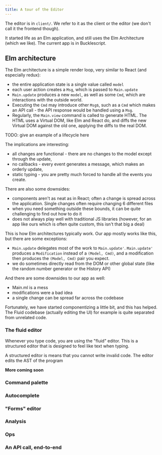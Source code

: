 ```yaml
---
title: A tour of the Editor
---
```


The editor is in `client/`. We refer to it as the client or the editor (we don't call it the frontend though).

It started life as an Elm application, and still
uses the Elm Architecture (which we like). The current app is in Bucklescript.

## Elm architecture

The Elm architecture is a simple render loop, very similar to React (and especially redux):
- the entire application state is a single value called `model`
- each user action creates a `Msg`, which is passed to `Main.update`
- `Main.update` produces a new `model`, as well as some `Cmd`, which are interactions with the outside world.
- Executing the `Cmd` may introduce other `Msg`s, such as a `Cmd` which makes an API call - the API response would be handled using a `Msg`.
- Regularly, the `Main.view` command is called to generate HTML. The HTML uses a Virtual DOM, like Elm and React do, and diffs the new Virtual DOM against the old one, applying the diffs to the real DOM.

TODO: give an example of a lifecycle here

The implications are interesting:
- all changes are functional - there are no changes to the model except through the update,
- no callbacks - every event generates a message, which makes an orderly update,
- static typing - you are pretty much forced to handle all the events you create.

There are also some downsides:
- components aren't as neat as in React; often a change is spread across the application. Single changes often require changing 6 different files
- when you need something outside these bounds, it can be quite challenging to find out how to do it
- does not always play well with traditional JS libraries (however, for an app like ours which is often quite custom, this isn't that big a deal)

This is how Elm architectures typically work. Our app mostly works like this, but there are some exceptions:
- `Main.update` delegates most of the work to `Main.update'`. `Main.update'` produces a `Modification` instead of a `(Model, Cmd)`, and a modification then produces the `(Model, Cmd)` pair you expect.
- we do sometimes directly read from the DOM or other global state (like the random number generator or the History API)

And there are some downsides to our app as well:
- Main.ml is a mess
- modifications were a bad idea
- a single change can be spread far across the codebase

Fortunately, we have started componentizing a little bit, and this has helped. The Fluid codebase (actually editing the UI) for example is quite separated from unrelated code.

### The fluid editor

Whenever you type code, you are using the "fluid" editor. This is a structured editor that is designed to feel like text when typing.

A structured editor is means that you cannot write invalid code. The editor edits the AST of the program

**More coming soon**
### Command palette

### Autocomplete

### "Forms" editor

### Analysis

### Ops

### An API call, end-to-end



